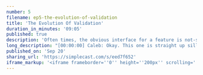 ```yaml
---
number: 5
filename: ep5-the-evolution-of-validation
title: 'The Evolution Of Validation'
duration_in_minutes: '09:05'
published: true
description: 'Often times, the obvious interface for a feature is not-so-obvious when you''re writing it. The process of not settling for less is invigorating to me, and this episode is a perfect example of that.'
long_description: "[00:00:00] Caleb: Okay. This one is straight up silly in hindsight. It's another invisible feature. So the validation and live wire as it stands. I'll describe to you how it behaves right now. If you have a form in Livewire and you have a bunch of input elements and you wire model those input elements two pieces of data inside your component.\r\n\r\nSo if you have a form with a name and an email, you might have wire model name while your model email and then on your class you would have to public property. Public money sign name and then email set to whatever the default so you want them to be. So if you wanted to validate on this, let's say I have a button called submit you'd listen for the submit method on a form or listen for a click method or whatever and fire a method inside your live where component or an action called submit then inside of their you want to do some validation.\r\nSo the first thing I had this was the first sorry, I'm describing it as it is. Now, here's how it is. Now [00:01:00] you would do this Arrow validate and. Behaves exactly like request Arrow validate. Now you pass in your validation rules and the keys. So you'd say name name is the key and then the value is let's say required pipe Min six or something.\r\n\r\nIt will reference the value of the piece of data called name inside the component just as if it was like a request in laravel like you have data in a request and then you do request Arrow validate you pass in the rules and extra messaging and whatever and then it fires of elevation exception.\r\nRight? So this works the same exact way it works intuitively you look at it and you go. Oh that makes perfect sense. This is really easy. I get how to use it because I'm already using it this way. It wasn't always like that my first. In a validation in Livewire at first I thought okay people are going to want to people are going to want to have.\r\n\r\nMultiple validation sets I was sort of picturing it like you would declare the validation on the component. [00:02:00] So at first I think I had a pup property called validates, which first I stressed out about that name was like protected validates. Is it validates or validator or rules? I didn't really know actually in hindsight rules is probably the best name, but at the time it was validate so protected validates equals and then you have an array that you declare of all the validation rules right on the class.\r\n\r\nAnd then, you know just kind of how I. But it would be an array of arrays because I thought well you wouldn't want just one for a component. Let's say you had multiple sets of data that you wanted to validate inside that component. You need to have multiple. So started going down this whole Rabbit Hole of these concept of forms, like Livewire had the concept of forms at one point.\r\n\r\nWe're like and I forgot even how you would denote them in the template like wire: form and then the name and it would keep track of all that data and it would reference the specific that anyway, it was a mess and it was super complicated. So I went know instead of having [00:03:00] instead of having multiple on we're just going to stick with one because this is way easier.\r\n\r\nSo you just have this protected validates and then all the validation rules declared as a class property and then you have this Arrow. Inside of a method that calls on that protected property does the validation and does what it needs to do the problem with this one of the problems with this like a practical problem outside of it.\r\n\r\nJust feeling weird. Is that so I guess okay. Here's the two problems. The first problem. Like I mentioned is it's restricted to one set of data when you're running this Arrow validate your running the validation for the entire component. That's problem. Number one problem. Number two is if you want Dynamic validation or anything like that, you're declaring it inside of a class property.\r\n\r\nSo you can't do any, you know, you can't like column method or anything, you know, you just have to use the string validation syntax. So those are the two small Hang-Ups. It just didn't feel Perfectly Natural. And again, this is one that through the process of user testing. It just [00:04:00] kind of got honed and I think I think Lucas Mitch it.\r\n\r\nYeah, so. Well, I yeah, I don't actually know. Yeah, so when I did a user test with Lucas Mitchell another core laravel contributor number like 2 or 3 or something, he he was super kind to do this and he was ridiculously helpful actually like change the course of Livewire by just you know handful of things he said.\r\nBut he so I have notes here like this validates type of so clearly I can see that that it's this Arrow validates at the time and then I have all these notes for how to make the validation nicer. So I don't know if it was his user test or one after we're just realized that make the freaking validator function work.\r\n\r\nThe way request validate Works pass in do this Arrow validate and then pass in the rules as you need them and reference the data directly. I don't know. I mean it sounds this is kind of a silly one and as I'm saying it it's silly but it took a long time for me to arrive at that and I guess [00:05:00] it's just a story of a feature just not feeling great.\r\n\r\nIt just felt tacked on it didn't feel natural. It felt like I had created something that you had to learn how it works. But when I arrived at the perfect solution, which is this Arrow validates and then passing the rules. It makes sense to people they immediately get it it clicks. You can use anything you would normally use with requests are validate because I just forward to the validation stuff.\r\n\r\nAnyway, you can pass in the same exact parameters. You can pass invalidation messaging rules, whatever it makes sense. Um, I guess in theory the perfect solution is to do or I guess the most invisible solution is to do request Arrow validate, but then I would have to hijack the request it would be nasty users would be like well am I they would get confused about what a request is.\r\n\r\nSo a money sign this Arrow validate I think is the perfect solution. It's invisible. You don't even notice you don't even notice it it just makes sense. It makes perfect sense and I don't remember the evolution of this but this was [00:06:00] another one. When you call that it if throw if you you know hit a validation issue, it will throw the validation exception that a normal request validator does and it will provide the money sign errors.\r\nObject the errors bag to the view that gets rendered. So that was just a like a tiny bit of hackery to do that. Like the implementation wasn't the hard part. It was coming up with the idea. And once I did it just felt Supernatural so validation just feels so native in Livewire and that that's a huge goal for me with Livewire and that is just the process of user testing and time is just making it feel like laravel making it feel like a first-class Citizen and basically any feature I try to see if.\r\n\r\nLaravel conventions or functionality or something that I can pull on so that I get that familiarity and I'm not teaching you a new syntax that you're just either know it from vue.js or from laravel and that's sort of a [00:07:00] big overarching goal with Livewire is to just feel natural. If you're a view / level developer one of the while I'm sort of down this hole one of the issues that you come across with that is pulling from conventions.\r\nYou get the benefit of the assumptions of the user. So the user gets the benefit of familiarity. They're familiar with how it works right away off the bat, which is great. And that's awesome. But they also have assumptions and if those assumptions are incorrect, you can cause confusion for them. So this is really tough balance.\r\nWe're like the this Arrow validate that so a good example would be if I did request error validation. They would feel natural to them because that's what they're used to using but they might have questions like. Well is this data from the request is all the data just request data from reach live where I request.\r\n\r\nWhere does it come from what it you know that it is request hijacked. Can I not use your quest? Can I use your crust other places? Can I use form requests, you know it like leads them down these Trails of [00:08:00] thoughts that are incorrect. So it's kind of this really tight balance of balancing. Yeah that tension between like leveraging familiarity with.\r\n\r\nAnd not confusing your users or misrepresenting the underlying technology and it's a tightrope. I continued to walk recently having conversations with Sebastian to dine about maybe adding some sort of props type syntax like view has for Livewire, but it would work subtly different in certain ways that it's just one of those concerns I have it's one of the first it's like I really want to add this.\r\n\r\nI want it to feel natural like. But I don't want to confuse the hell out of people and and they you know, they're using this and they think well if I change a prop going into it, then the child should update right like stuff like that. So Live Wire is a joy to work on and this was one that I'm really happy with the outcome and feels like a supernatural solution.\r\n\r\nWhoa. I saved you an entire minute or a minute early. I'll sign off now you can go eat [00:09:00] snacks with the time left. Before before whatever you're doing comes up. Okay. Thanks. Bye."
published_on: 'Sep 20'
sharing_url: 'https://simplecast.com/s/eed7f652'
iframe_markup: '<iframe frameborder=''0'' height=''200px'' scrolling=''no'' seamless src=''https://embed.simplecast.com/eed7f652?color=f5f5f5'' width=''100%''></iframe>'
---
```

